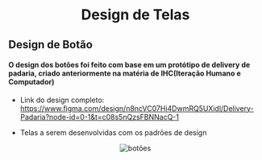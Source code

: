<h1 align="center" style="font-weight:bold">Design de Telas</h1>

<h2>Design de Botão</h2>

<h4>O design dos botões foi feito com base em um protótipo de delivery de padaria, criado anteriormente na matéria de IHC(Iteração Humano e Computador)</h4>

+ Link do design completo: https://www.figma.com/design/n8ncVC07Hi4DwmRQ5UXidl/Delivery-Padaria?node-id=0-1&t=c08s5nQzsFBNNacQ-1

+ Telas a serem desenvolvidas com os padrões de design
<p align="center">
  <img src="imagem/Design de botões.png" alt="botões">
</p>
